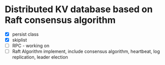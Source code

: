 # Distributed KV database based on Raft consensus algorithm

- [x] persist class
- [x] skiplist
- [ ] RPC - working on
- [ ] Raft Algorithm implement, include consensus algorithm, heartbeat, log replication, leader election